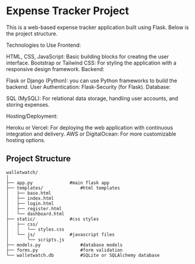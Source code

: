 # Expense Tracker Project

This is a web-based expense tracker application built using Flask. Below is the project structure.

Technologies to Use
Frontend:

HTML, CSS, JavaScript: Basic building blocks for creating the user interface.
Bootstrap or Tailwind CSS: For styling the application with a responsive design framework.
Backend:

Flask or Django (Python): you can use Python frameworks to build the backend.
User Authentication: Flask-Security (for Flask).
Database:

SQL (MySQL): For relational data storage, handling user accounts, and storing expenses.

Hosting/Deployment:

Heroku or Vercel: For deploying the web application with continuous integration and delivery.
AWS or DigitalOcean: For more customizable hosting options.

## Project Structure

```
walletwatch/
│
├── app.py				#main flask app
├── templates/				#html templates
│   ├── base.html
│   ├── index.html
│   ├── login.html
│   ├── register.html
│   └── dashboard.html
├── static/				#css styles
│   ├── css/
│   │   └── styles.css
│   └── js/				#javascript files
│       └── scripts.js
├── models.py				#database models
├── forms.py				#form validation
└── walletwatch.db			#SQLite or SQLAlchemy database

